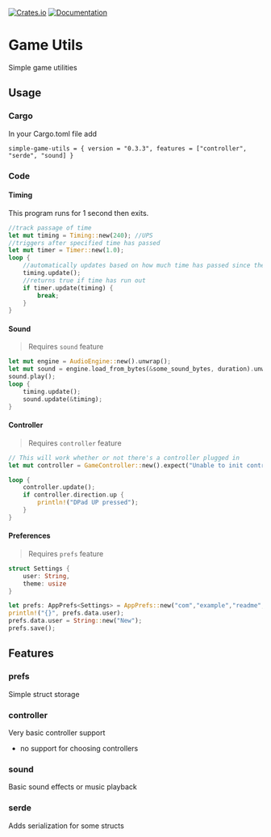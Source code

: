 [![Crates.io](https://img.shields.io/crates/v/simple-game-utils)](https://crates.io/crates/simple-game-utils "Crates.io version")
[![Documentation](https://img.shields.io/docsrs/simple-game-utils)](https://docs.rs/simple-game-utils "Documentation")

# Game Utils

Simple game utilities 

## Usage

### Cargo

In your Cargo.toml file add

```
simple-game-utils = { version = "0.3.3", features = ["controller", "serde", "sound] }
```

### Code

#### Timing

This program runs for 1 second then exits. 
```rust
//track passage of time
let mut timing = Timing::new(240); //UPS
//triggers after specified time has passed
let mut timer = Timer::new(1.0);
loop {
    //automatically updates based on how much time has passed since the last call
    timing.update();
    //returns true if time has run out
    if timer.update(timing) {
        break;
    }   
}
```

#### Sound

> Requires `sound` feature

```rust
let mut engine = AudioEngine::new().unwrap();
let mut sound = engine.load_from_bytes(&some_sound_bytes, duration).unwrap();
sound.play();
loop {
    timing.update();
    sound.update(&timing);
} 
```

#### Controller

> Requires `controller` feature

```rust
// This will work whether or not there's a controller plugged in
let mut controller = GameController::new().expect("Unable to init controller lib");

loop {
    controller.update();
    if controller.direction.up {
        println!("DPad UP pressed");
    }
}
```

#### Preferences

> Requires `prefs` feature

```rust
struct Settings {
    user: String,
    theme: usize
}

let prefs: AppPrefs<Settings> = AppPrefs::new("com","example","readme", || Settings::default()).unwrap();
println!("{}", prefs.data.user);
prefs.data.user = String::new("New");
prefs.save();
```

## Features

### prefs

Simple struct storage

### controller

Very basic controller support

- no support for choosing controllers

### sound

Basic sound effects or music playback

### serde

Adds serialization for some structs